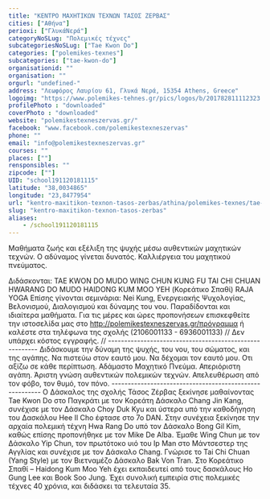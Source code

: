 ```yaml
---
title: "ΚΕΝΤΡΟ ΜΑΧΗΤΙΚΩΝ ΤΕΧΝΩΝ ΤΑΣΟΣ ΖΕΡΒΑΣ"
cities: ["Αθήνα"]
perioxi: ["ΓλυκάΝερά"]
categoryNoSLug: "Πολεμικές τέχνες"
subcategoriesNoSLug: ["Tae Kwon Do"]
categories: ["polemikes-texnes"]
subcategories: ["tae-kwon-do"]
organisationid: ""
organisation: ""
orgurl: "undefined-"
address: "Λεωφόρος Λαυρίου 61, Γλυκά Νερά, 15354 Athens, Greece"
logoimg: "https://www.polemikes-tehnes.gr/pics/logos/b/201782811112323.jpg"
profilePhoto : "downloaded"
coverPhoto : "downloaded"
website: "polemikestexneszervas.gr/"
facebook: "www.facebook.com/polemikestexneszervas"
phone: ""
email: "info@polemikestexneszervas.gr"
courses: ""
places: [""]
rensponsibles: ""
zipcode: [""]
UID: "school191120181115"
latitude: "38,0034865"
longitude: "23,8477954"
url: "kentro-maxitikon-texnon-tasos-zerbas/athina/polemikes-texnes/tae-kwon-do"
slug: "kentro-maxitikon-texnon-tasos-zerbas"
aliases:
    - /school191120181115
---
```



Μαθήματα ζωής και εξέλιξη της ψυχής μέσω αυθεντικών μαχητικών τεχνών. Ο αδύναμος γίνεται δυνατός. Καλλιέργεια του μαχητικού πνεύματος.

Διδάσκονται: TAE KWON DO MUDO WING CHUN KUNG FU TAI CHI CHUAN HWARANG DO MUDO HAIDONG KUM MOO YEH (Κορεάτικο Σπαθί) RAJA YOGA Επίσης γίνονται σεμινάρια: Nei Kung, Ενεργειακής Ψυχολογίας, Βελονισμού, Διαλογισμού και δύναμης του νου. Παραδίδονται και ιδιαίτερα μαθήματα. Για τις μέρες και ώρες προπονήσεων επισκεφθείτε την ιστοσελίδα μας στο http://polemikestexneszervas.gr/πρόγραμμα ή καλέστε στα τηλέφωνα της σχολής (2106001133 - 6936001133) // Δεν υπάρχει κόστος εγγραφής. // -------------------------------------------------------- Διδάσκουμε την δύναμη της ψυχής, του νου, του σώματος, και της αγάπης. Να πιστεύω στον εαυτό μου. Να δέχομαι τον εαυτό μου. Οτι αξίζω σε κάθε περίπτωση. Αδάμαστο Μαχητικό Πνεύμα. Απεριόριστη αγάπη. Άριστη γνώση αυθεντικών πολεμικών τεχνών. Απελευθέρωση από τον φόβο, τον θυμό, τον πόνο. -------------------------------------------------------- Ο Δάσκαλος της σχολής Τάσος Ζέρβας ξεκίνησε μαθαίνοντας Tae Kwon Do στο Παγκράτι με τον Κορεάτη Δάσκαλο Chang Jin Kang, συνέχισε με τον Δάσκαλο Choy Duk Kyu και ύστερα υπό την καθοδήγηση του Δασκάλου Hee Il Cho έφτασε στο 7ο DAN. Στην συνέχεια ξεκίνησε την αρχαία πολεμική τέχνη Hwa Rang Do υπό τον Δάσκαλο Bong Gil Kim, καθώς επίσης προπονήθηκε με τον Mike De Alba. Έμαθε Wing Chun με τον Δάσκαλο Yip Chun, τον πρωτότοκο υιό του Ip Man στο Μάντσεστερ της Αγγλίας και συνέχισε με τον Δάσκαλο Chang. Γνώρισε το Tai Chi Chuan (Yang Style) με τον Βιετναμέζο Δάσκαλο Bak Von Tran. Στο Κορεάτικο Σπαθί – Haidong Kum Moo Yeh έχει εκπαιδευτεί από τους δασκάλους Ho Gung Lee και Book Soo Jung. Έχει συνολική εμπειρία στις πολεμικές τέχνες 40 χρόνια, και διδάσκει τα τελευταία 35.